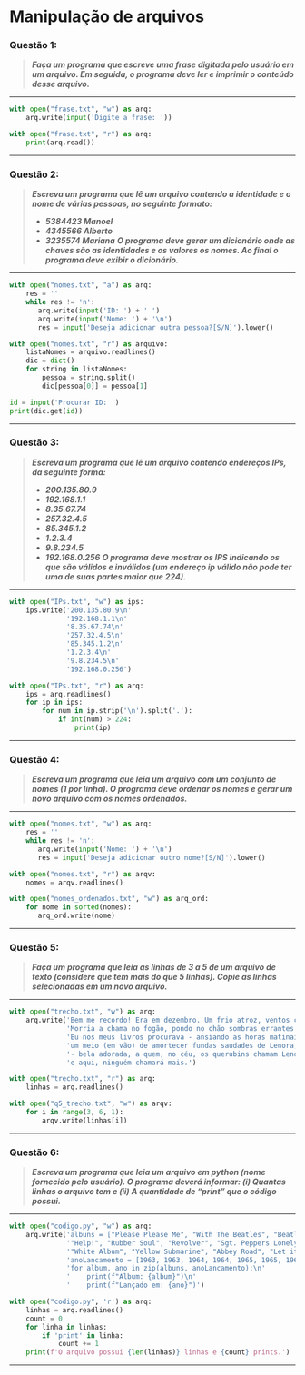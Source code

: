 # Manipulação de arquivos

### **Questão 1:**
> **_Faça um programa que escreve uma frase digitada pelo usuário em um arquivo. Em
seguida, o programa deve ler e imprimir o conteúdo desse arquivo._**

---
```python
with open("frase.txt", "w") as arq:
    arq.write(input('Digite a frase: '))

with open("frase.txt", "r") as arq:
    print(arq.read())
```
---

### **Questão 2:**
> **_Escreva um programa que lê um arquivo contendo a identidade e o nome de várias
pessoas, no seguinte formato:_**
> - **_5384423 Manoel_**
> - **_4345566 Alberto_**
> - **_3235574 Mariana_**
> **_O programa deve gerar um dicionário onde as chaves são as identidades e os valores
os nomes. Ao final o programa deve exibir o dicionário._**

---
```python
with open("nomes.txt", "a") as arq:
    res = ''
    while res != 'n':
       arq.write(input('ID: ') + ' ')
       arq.write(input('Nome: ') + '\n')
       res = input('Deseja adicionar outra pessoa?[S/N]').lower()

with open("nomes.txt", "r") as arquivo:
    listaNomes = arquivo.readlines()
    dic = dict()
    for string in listaNomes:
        pessoa = string.split()
        dic[pessoa[0]] = pessoa[1]

id = input('Procurar ID: ')
print(dic.get(id))
```
---

### **Questão 3:**
> **_Escreva um programa que lê um arquivo contendo endereços IPs, da seguinte forma:_**
> - **_200.135.80.9_**
> - **_192.168.1.1_**
> - **_8.35.67.74_**
> - **_257.32.4.5_**
> - **_85.345.1.2_**
> - **_1.2.3.4_**
> - **_9.8.234.5_**
> - **_192.168.0.256_**
> **_O programa deve mostrar os IPS indicando os que são válidos e inválidos (um
endereço ip válido não pode ter uma de suas partes maior que 224)._**

---
```python
with open("IPs.txt", "w") as ips:
    ips.write('200.135.80.9\n'
              '192.168.1.1\n'
              '8.35.67.74\n'
              '257.32.4.5\n'
              '85.345.1.2\n'
              '1.2.3.4\n'
              '9.8.234.5\n'
              '192.168.0.256')

with open("IPs.txt", "r") as arq:
    ips = arq.readlines()
    for ip in ips:
        for num in ip.strip('\n').split('.'):
            if int(num) > 224:
                print(ip)
```
---

### **Questão 4:**
> **_Escreva um programa que leia um arquivo com um conjunto de nomes (1 por linha).
O programa deve ordenar os nomes e gerar um novo arquivo com os nomes
ordenados._**

---
```python
with open("nomes.txt", "w") as arq:
    res = ''
    while res != 'n':
       arq.write(input('Nome: ') + '\n')
       res = input('Deseja adicionar outro nome?[S/N]').lower()

with open("nomes.txt", "r") as arqv:
    nomes = arqv.readlines()

with open("nomes_ordenados.txt", "w") as arq_ord:
    for nome in sorted(nomes):
       arq_ord.write(nome)
```
---

### **Questão 5:**
> **_Faça um programa que leia as linhas de 3 a 5 de um arquivo de texto (considere que
tem mais do que 5 linhas). Copie as linhas selecionadas em um novo arquivo._**

---
```python
with open("trecho.txt", "w") as arq:
    arq.write('Bem me recordo! Era em dezembro. Um frio atroz, ventos cortantes...\n'
              'Morria a chama no fogão, pondo no chão sombras errantes.\n'
              'Eu nos meus livros procurava - ansiando as horas matinais -\n'
              'um meio (em vão) de amortecer fundas saudades de Lenora,\n'
              '- bela adorada, a quem, no céu, os querubins chamam Lenora,\n'
              'e aqui, ninguém chamará mais.')

with open("trecho.txt", "r") as arq:
    linhas = arq.readlines()

with open("q5_trecho.txt", "w") as arqv:
    for i in range(3, 6, 1):
        arqv.write(linhas[i])
```
---

### **Questão 6:**
> **_Escreva um programa que leia um arquivo em python (nome fornecido pelo usuário).
O programa deverá informar: (i) Quantas linhas o arquivo tem e (ii) A quantidade de
“print” que o código possui._**

---
```python
with open("codigo.py", "w") as arq:
    arq.write('albuns = ["Please Please Me", "With The Beatles", "Beatles For Sale", "A Hard Days Night",\n'
              '"Help!", "Rubber Soul", "Revolver", "Sgt. Peppers Lonely Hearts Club Band", "Magical Mistery Tour"\n'
              '"White Album", "Yellow Submarine", "Abbey Road", "Let it Be"]\n'
              'anoLancamento = [1963, 1963, 1964, 1964, 1965, 1965, 1966, 1967, 1967, 1968, 1969, 1970]\n'
              'for album, ano in zip(albuns, anoLancamento):\n'
              '    print(f"Album: {album}")\n'
              '    print(f"Lançado em: {ano}")')

with open("codigo.py", 'r') as arq:
    linhas = arq.readlines()
    count = 0
    for linha in linhas:
        if 'print' in linha:
            count += 1
    print(f'O arquivo possui {len(linhas)} linhas e {count} prints.')
```
---
